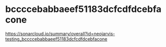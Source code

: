# bccccebabbaeef51183dcfcdfdcebfacone
https://sonarcloud.io/summary/overall?id=neojarvis-testing_bccccebabbaeef51183dcfcdfdcebfacone
